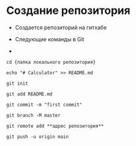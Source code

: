 #  Создание репозитория

* Создается репозиторий на гитхабе

* Следующие команды в Git
* 
`cd {папка локального репозитория}`

`echo "# Calculator" >> README.md`

`git init`

`git add README.md`

`git commit -m "first commit"`

`git branch -M master`

`git remote add **адрес репозитория**`

`git push -u origin main`
